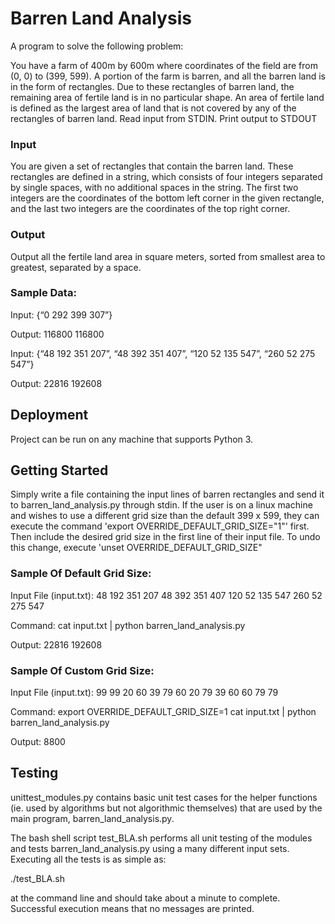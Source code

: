 # Barren Land Analysis

A program to solve the following problem:

You have a farm of 400m by 600m where coordinates of the field are from (0, 0) to (399, 599). A portion of the farm is barren, and all the barren land is in the form of rectangles. Due to these rectangles of barren land, the remaining area of fertile land is in no particular shape. An area of fertile land is defined as the largest area of land that is not covered by any of the rectangles of barren land. 
Read input from STDIN. Print output to STDOUT 


### Input 
You are given a set of rectangles that contain the barren land. These rectangles are defined in a string, which consists of four integers separated by single spaces, with no additional spaces in the string. The first two integers are the coordinates of the bottom left corner in the given rectangle, and the last two integers are the coordinates of the top right corner. 

### Output 
Output all the fertile land area in square meters, sorted from smallest area to greatest, separated by a space. 

### Sample Data:
Input: {“0 292 399 307”}

Output: 116800  116800


Input: {“48 192 351 207”, “48 392 351 407”, “120 52 135 547”, “260 52 275 547”} 

Output: 22816 192608
 	

## Deployment

Project can be run on any machine that supports Python 3. 

## Getting Started

Simply write a file containing the input lines of barren rectangles and send it to barren_land_analysis.py through stdin. If the user is on a linux machine and wishes to use a different grid size than the default 399 x 599, they can execute the command 'export OVERRIDE_DEFAULT_GRID_SIZE="1"' first. Then include the desired grid size in the first line of their input file. To undo this change, execute 'unset OVERRIDE_DEFAULT_GRID_SIZE"

### Sample Of Default Grid Size:

Input File (input.txt):
48 192 351 207
48 392 351 407
120 52 135 547
260 52 275 547

Command:
cat input.txt | python barren_land_analysis.py

Output:
22816 192608


### Sample Of Custom Grid Size:

Input File (input.txt):
99 99
20 60 39 79
60 20 79 39
60 60 79 79

Command:
export OVERRIDE_DEFAULT_GRID_SIZE=1
cat input.txt | python barren_land_analysis.py

Output:
8800



## Testing

unittest_modules.py contains basic unit test cases for the helper functions (ie. used by algorithms but not algorithmic themselves) that are used by the main program, barren_land_analysis.py.

The bash shell script test_BLA.sh performs all unit testing of the modules and tests barren_land_analysis.py using a many different input sets. Executing all the tests is as simple as:

./test_BLA.sh

at the command line and should take about a minute to complete. Successful execution means that no messages are printed.

